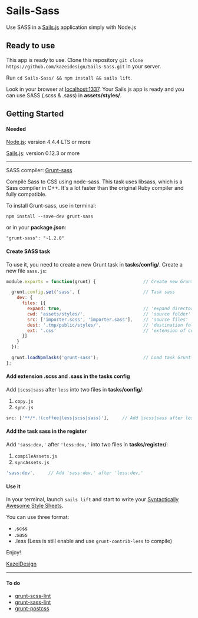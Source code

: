 # Sails-Sass

Use SASS in a [Sails.js](http://sailsjs.org) application simply with Node.js

## Ready to use

This app is ready to use. Clone this repository ``` git clone https://github.com/kazeidesign/Sails-Sass.git ``` in your server.

Run `` cd Sails-Sass/ && npm install && sails lift ``.

Look in your browser at [localhost:1337](http://localhost:1337). Your Sails.js app is ready and you can use SASS (.scss & .sass) in **assets/styles/**.

## Getting Started

#### Needed

[Node.js](https://nodejs.org/en/): version 4.4.4 LTS or more

[Sails.js](http://sailsjs.org): version 0.12.3 or more

---

SASS compiler: [Grunt-sass](https://www.npmjs.com/package/grunt-sass)

Compile Sass to CSS using node-sass. This task uses libsass, which is a Sass compiler in C++. It's a lot faster than the original Ruby compiler and fully compatible.

To install Grunt-sass, use in terminal:

`npm install --save-dev grunt-sass`

or in your **package.json**:

`"grunt-sass": "~1.2.0"`

#### Create SASS task

To use it, you need to create a new Grunt task in **tasks/config/**. Create a new file `sass.js`:

```js
module.exports = function(grunt) {                  // Create new Grunt task

  grunt.config.set('sass', {                        // Task sass
    dev: {
      files: [{
        expand: true,                               // 'expand directory'
        cwd: 'assets/styles/',                      // 'source folder'
        src: ['importer.scss', 'importer.sass'],    // 'source files'
        dest: '.tmp/public/styles/',                // 'destination folder'
        ext: '.css'                                 // 'extension of compiled file'
      }]
    }
  });

  grunt.loadNpmTasks('grunt-sass');                 // Load task Grunt-sass  
};

```

#### Add extension .scss and .sass in the tasks config

Add ` |scss|sass ` after `less` into two files in **tasks/config/**:
1. `copy.js`
2. `sync.js`

```js
src: ['**/*.!(coffee|less|scss|sass)'],     // Add |scss|sass after less
```

#### Add the task sass in the register

Add ` 'sass:dev,' ` after ` 'less:dev,' ` into two files in **tasks/register/**:
1. `compileAssets.js`
2. `syncAssets.js`

```js
'sass:dev',     // Add 'sass:dev,' after 'less:dev,' 
```

#### Use it

In your terminal, launch `sails lift` and start to write your [Syntactically Awesome Style Sheets](http://sass-lang.com/).

You can use three format: 
* .scss
* .sass
* .less (Less is still enable and use `grunt-contrib-less` to compile)


Enjoy!

[KazeiDesign](https://github.com/kazeidesign)

---

#### To do

* [grunt-scss-lint](https://github.com/ahmednuaman/grunt-scss-lint)
* [grunt-sass-lint](https://github.com/sasstools/grunt-sass-lint)
* [grunt-postcss](https://github.com/nDmitry/grunt-postcss)